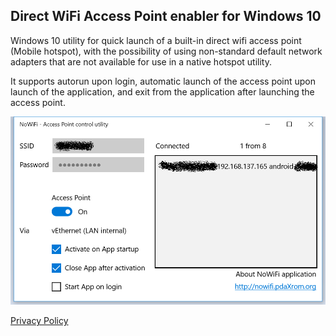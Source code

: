 ## Direct WiFi Access Point enabler for Windows 10

Windows 10 utility for quick launch of a built-in direct wifi access point (Mobile hotspot), with the possibility of using non-standard default network adapters that are not available for use in a native hotspot utility.

It supports autorun upon login, automatic launch of the access point upon launch of the application, and exit from the application after launching the access point.

![NoWiFi application window](pics/NoWiFi-window.png)

[Privacy Policy](PrivacyPolicy.md)
